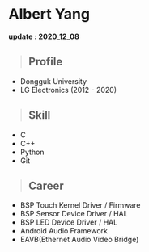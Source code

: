 # Albert Yang
**update : 2020_12_08**
>## Profile
* Dongguk University
* LG Electronics (2012 - 2020)

>## Skill
* C
* C++
* Python
* Git

>## Career
* BSP Touch Kernel Driver / Firmware
* BSP Sensor Device Driver / HAL
* BSP LED Device Driver / HAL
* Android Audio Framework
* EAVB(Ethernet Audio Video Bridge)









<!--
**yymm01/yymm01** is a ✨ _special_ ✨ repository because its `README.md` (this file) appears on your GitHub profile.

Here are some ideas to get you started:

- 🔭 I’m currently working on ...
- 🌱 I’m currently learning ...
- 👯 I’m looking to collaborate on ...
- 🤔 I’m looking for help with ...
- 💬 Ask me about ...
- 📫 How to reach me: ...
- 😄 Pronouns: ...
- ⚡ Fun fact: ...
-->
